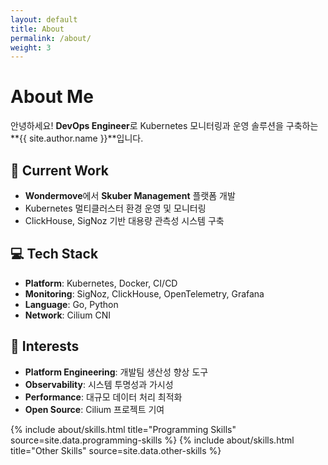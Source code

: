 ```yaml
---
layout: default
title: About
permalink: /about/
weight: 3
---
```


# **About Me**

안녕하세요! **DevOps Engineer**로 Kubernetes 모니터링과 운영 솔루션을 구축하는 **{{ site.author.name }}**입니다.

## 🔧 Current Work
- **Wondermove**에서 **Skuber Management** 플랫폼 개발
- Kubernetes 멀티클러스터 환경 운영 및 모니터링
- ClickHouse, SigNoz 기반 대용량 관측성 시스템 구축

## 💻 Tech Stack
- **Platform**: Kubernetes, Docker, CI/CD
- **Monitoring**: SigNoz, ClickHouse, OpenTelemetry, Grafana
- **Language**: Go, Python
- **Network**: Cilium CNI

## 🎯 Interests
- **Platform Engineering**: 개발팀 생산성 향상 도구
- **Observability**: 시스템 투명성과 가시성
- **Performance**: 대규모 데이터 처리 최적화
- **Open Source**: Cilium 프로젝트 기여

<div class="row">
{% include about/skills.html title="Programming Skills" source=site.data.programming-skills %}
{% include about/skills.html title="Other Skills" source=site.data.other-skills %}
</div>